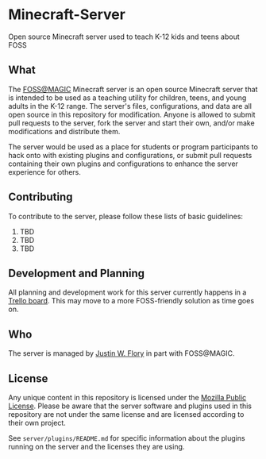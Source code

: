 # Minecraft-Server

Open source Minecraft server used to teach K-12 kids and teens about FOSS


## What

The [FOSS@MAGIC](http://foss.rit.edu) Minecraft server is an open source Minecraft server that is intended to be used as a teaching utility for children, teens, and young adults in the K-12 range. The server's files, configurations, and data are all open source in this repository for modification. Anyone is allowed to submit pull requests to the server, fork the server and start their own, and/or make modifications and distribute them.

The server would be used as a place for students or program participants to hack onto with existing plugins and configurations, or submit pull requests containing their own plugins and configurations to enhance the server experience for others.


## Contributing

To contribute to the server, please follow these lists of basic guidelines:

1. TBD
2. TBD
3. TBD


## Development and Planning

All planning and development work for this server currently happens in a [Trello board](https://trello.com/b/GOAlCZ40). This may move to a more FOSS-friendly solution as time goes on.


## Who

The server is managed by [Justin W. Flory](https://github.com/jflory7) in part with FOSS@MAGIC.


## License

Any unique content in this repository is licensed under the [Mozilla Public License](https://www.mozilla.org/en-US/MPL/). Please be aware that the server software and plugins used in this repository are not under the same license and are licensed according to their own project.

See `server/plugins/README.md` for specific information about the plugins running on the server and the licenses they are using.